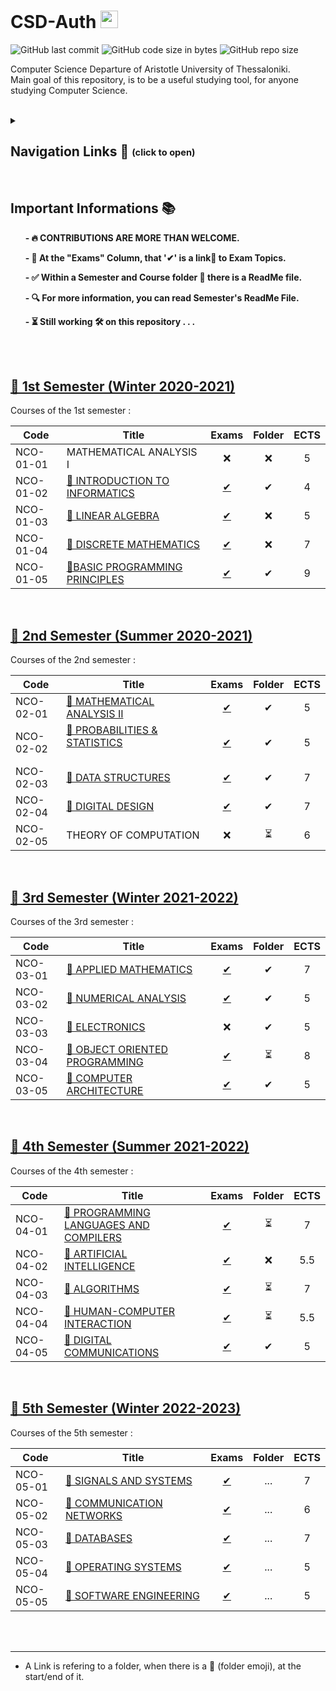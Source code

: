 # CSD-Auth <img src="CSD Logo.png" height="28">

<img alt="GitHub last commit" src="https://img.shields.io/github/last-commit/tsiggi/CSD-Auth"> <img alt="GitHub code size in bytes" src="https://img.shields.io/github/languages/code-size/tsiggi/CSD-Auth"> <img alt="GitHub repo size" src="https://img.shields.io/github/repo-size/tsiggi/CSD-Auth">

Computer Science Departure of Aristotle University of Thessaloniki. <br />
Main goal of this repository, is to be a useful studying tool, for anyone studying Computer Science. 
<br/>
<br/>

<details>
<summary>

## Navigation Links 🔗 <sub><sup>(click to open)</sup></sub>
</summary>

- [Important Informations](https://github.com/tsiggi/CSD-Auth#important-informations-) 📚
- [1st Semester](https://github.com/tsiggi/CSD-Auth#-1st-semester-winter-2020-2021) ✅      
- [2nd Semester](https://github.com/tsiggi/CSD-Auth#-2nd-semester-summer-2020-2021) ✅
- [3rd Semester](https://github.com/tsiggi/CSD-Auth#-3rd-semester-winter-2021-2022) ✅
- [4th Semester](https://github.com/tsiggi/CSD-Auth#-4th-semester-summer-2021-2022) ✅
- [5th Semester](https://github.com/tsiggi/CSD-Auth#-5th-semester-winter-2022-2023) ⏳
- 6th Semester
- 7th Semester
- 8th Semester

</details>

<br/>

## Important Informations 📚

&nbsp;&nbsp;&nbsp;&nbsp;&nbsp;&nbsp;__- 🔥 CONTRIBUTIONS ARE MORE THAN WELCOME.__ 
<!-- --
&nbsp;&nbsp;&nbsp;&nbsp;&nbsp;&nbsp;__- 🚨 A Link is refering to a folder, when there is a 📂 (folder emoji), at the end of it..__
<!---->
&nbsp;&nbsp;&nbsp;&nbsp;&nbsp;&nbsp;__- 💯 At the "Exams" Column, that '✔' is a link🔗 to Exam Topics.__

&nbsp;&nbsp;&nbsp;&nbsp;&nbsp;&nbsp;__- ✅ Within a Semester and Course folder 📁 there is a ReadMe file.__

&nbsp;&nbsp;&nbsp;&nbsp;&nbsp;&nbsp;__- 🔍 For more information, you can read Semester's ReadMe File.__

&nbsp;&nbsp;&nbsp;&nbsp;&nbsp;&nbsp;__- ⏳ Still working 🛠️ on this repository . . .__

<br /><br />


## [📁 1st Semester (Winter 2020-2021)](https://github.com/tsiggi/CSD-Auth/tree/main/1st%20Semester)

<!-- [Link for this folder]() -->

Courses of the 1st semester :

| Code      | Title                                | Exams | Folder | ECTS |
| --------- | ------------------------------------ | :---: | :----: | :--: |
| NCO-01-01 | MATHEMATICAL ANALYSIS I              | ❌    | ❌    | 5    |
| NCO-01-02 | [📂 INTRODUCTION TO INFORMATICS](https://github.com/tsiggi/CSD-Auth/tree/main/1st%20Semester/Introduction%20to%20Informatics)    | [✔](https://github.com/tsiggi/CSD-Auth/tree/main/1st%20Semester/Introduction%20to%20Informatics/%CE%98%CE%AD%CE%BC%CE%B1%CF%84%CE%B1) | ✔     | 4    |
| NCO-01-03 | [📂 LINEAR ALGEBRA](https://github.com/tsiggi/CSD-Auth/tree/main/1st%20Semester/Linear%20Algebra)                       | [✔](https://github.com/tsiggi/CSD-Auth/tree/main/1st%20Semester/Linear%20Algebra/%CE%98%CE%AD%CE%BC%CE%B1%CF%84%CE%B1)  | ❌    | 5    |
| NCO-01-04 | [📂 DISCRETE MATHEMATICS](https://github.com/tsiggi/CSD-Auth/tree/main/1st%20Semester/Discrete%20Mathematics)                   | [✔](https://github.com/tsiggi/CSD-Auth/tree/main/1st%20Semester/Discrete%20Mathematics/%CE%98%CE%AD%CE%BC%CE%B1%CF%84%CE%B1)  | ❌    | 7    |
| NCO-01-05 | [📂BASIC PROGRAMMING PRINCIPLES](https://github.com/tsiggi/CSD-Auth/tree/main/1st%20Semester/Basic%20Programming%20Principles)  &nbsp;&nbsp;&nbsp;&nbsp;&nbsp;&nbsp;&nbsp;&nbsp;&nbsp;&nbsp;&nbsp;&nbsp;&nbsp;&nbsp;&nbsp;&nbsp;&nbsp;&nbsp;    | [✔](https://github.com/tsiggi/CSD-Auth/tree/main/1st%20Semester/Basic%20Programming%20Principles/%CE%98%CE%AD%CE%BC%CE%B1%CF%84%CE%B1) | ✔    | 9    |
<br/>



## [📁 2nd Semester (Summer 2020-2021)](https://github.com/tsiggi/CSD-Auth/tree/main/2nd%20Semester)
<!-- [Link for this folder]() -->

Courses of the 2nd semester :

| Code      | Title                                | Exams | Folder | ECTS |
| --------- | ------------------------------------ | :---: | :----: | :--: |
| NCO-02-01 | [📁 MATHEMATICAL ANALYSIS II](https://github.com/tsiggi/CSD-Auth/tree/main/2nd%20Semester/Mathematical%20Analysis%20II)       | [✔](https://github.com/tsiggi/CSD-Auth/tree/main/2nd%20Semester/Mathematical%20Analysis%20II/%CE%98%CE%AD%CE%BC%CE%B1%CF%84%CE%B1) | ✔     | 5    |
| NCO-02-02 | [📁 PROBABILITIES & STATISTICS](https://github.com/tsiggi/CSD-Auth/tree/main/2nd%20Semester/Probabilities%20%26%20Statistics) &nbsp;&nbsp;&nbsp;&nbsp;&nbsp;&nbsp;&nbsp;&nbsp;&nbsp;&nbsp;&nbsp;&nbsp;&nbsp;&nbsp;&nbsp;&nbsp;&nbsp;&nbsp;&nbsp;&nbsp;&nbsp;&nbsp;&nbsp;&nbsp;&nbsp;&nbsp;&nbsp;&nbsp;&nbsp; | [✔](https://github.com/tsiggi/CSD-Auth/tree/main/2nd%20Semester/Probabilities%20%26%20Statistics/%CE%98%CE%AD%CE%BC%CE%B1%CF%84%CE%B1) | ✔     | 5    |
| NCO-02-03 | [📁 DATA STRUCTURES](https://github.com/tsiggi/CSD-Auth/tree/main/2nd%20Semester/Data%20Structures)                                 | [✔](https://github.com/tsiggi/CSD-Auth/tree/main/2nd%20Semester/Data%20Structures/%CE%98%CE%AD%CE%BC%CE%B1%CF%84%CE%B1)  | ✔     | 7    |
| NCO-02-04 | [📁 DIGITAL DESIGN](https://github.com/tsiggi/CSD-Auth/tree/main/2nd%20Semester/Digital%20Design)                                  | [✔](https://github.com/tsiggi/CSD-Auth/tree/main/2nd%20Semester/Digital%20Design/%CE%98%CE%AD%CE%BC%CE%B1%CF%84%CE%B1) | ✔     | 7    |
| NCO-02-05 | THEORY OF COMPUTATION                | ❌    | ⏳    | 6    |
<br/>



## [📁 3rd Semester (Winter 2021-2022)](https://github.com/tsiggi/CSD-Auth/tree/main/3rd%20Semester)

<!-- [Link for this folder]() -->

Courses of the 3rd semester :

| Code      | Title                                | Exams | Folder | ECTS |
| --------- | ------------------------------------ | :---: | :----: | :--: |
| NCO-03-01 | [📁 APPLIED MATHEMATICS](https://github.com/tsiggi/CSD-Auth/tree/main/3rd%20Semester/Applied%20Mathematics)              | [✔](https://github.com/tsiggi/CSD-Auth/tree/main/3rd%20Semester/Applied%20Mathematics/%CE%98%CE%AD%CE%BC%CE%B1%CF%84%CE%B1)  | ✔     | 7    |
| NCO-03-02 | [📁 NUMERICAL ANALYSIS](https://github.com/tsiggi/CSD-Auth/tree/main/3rd%20Semester/Numerical-Analysis)                                | [✔](https://github.com/tsiggi/CSD-Auth/tree/main/3rd%20Semester/Numerical-Analysis/%CE%98%CE%AD%CE%BC%CE%B1%CF%84%CE%B1)  | ✔     | 5    |
| NCO-03-03 | [📁 ELECTRONICS](https://github.com/tsiggi/CSD-Auth/tree/main/3rd%20Semester/Electronics)                                       | ❌    | ✔     | 5    |
| NCO-03-04 | [📁 OBJECT ORIENTED PROGRAMMING](https://github.com/tsiggi/CSD-Auth/tree/main/3rd%20Semester/Object%20Oriented%20Programming) &nbsp;&nbsp;&nbsp;&nbsp;&nbsp;&nbsp;&nbsp;&nbsp;&nbsp;&nbsp;&nbsp;&nbsp;&nbsp;&nbsp;&nbsp;&nbsp;&nbsp;&nbsp;    | [✔](https://github.com/tsiggi/CSD-Auth/tree/main/3rd%20Semester/Object%20Oriented%20Programming/%CE%98%CE%AD%CE%BC%CE%B1%CF%84%CE%B1)  | ⏳    | 8    |
| NCO-03-05 | [📁 COMPUTER ARCHITECTURE](https://github.com/tsiggi/CSD-Auth/tree/main/3rd%20Semester/Computer%20Architecture)            | [✔](https://github.com/tsiggi/CSD-Auth/tree/main/3rd%20Semester/Computer%20Architecture/%CE%98%CE%AD%CE%BC%CE%B1%CF%84%CE%B1)  |  ✔    | 5    |
<br/>



## [📁 4th Semester (Summer 2021-2022)](https://github.com/tsiggi/CSD-Auth/tree/main/4th%20Semester)

<!-- [Link for this folder]() -->

Courses of the 4th semester :

| Code      | Title                                | Exams | Folder | ECTS |
| --------- | ------------------------------------ | :---: | :----: | :--: |
| NCO-04-01 | [📁 PROGRAMMING LANGUAGES AND  COMPILERS](https://github.com/tsiggi/CSD-Auth/tree/main/4th%20Semester/Programming%20Languages%20and%20Compilers)  | [✔](https://github.com/tsiggi/CSD-Auth/tree/main/4th%20Semester/Programming%20Languages%20and%20Compilers/%CE%98%CE%AD%CE%BC%CE%B1%CF%84%CE%B1)  | ⏳    | 7    |
| NCO-04-02 | [📁 ARTIFICIAL INTELLIGENCE](https://github.com/tsiggi/CSD-Auth/tree/main/4th%20Semester/Artificial%20Intelligence)  | [✔](https://github.com/tsiggi/CSD-Auth/tree/main/4th%20Semester/Artificial%20Intelligence/%CE%98%CE%AD%CE%BC%CE%B1%CF%84%CE%B1)  | ❌    | 5.5  |
| NCO-04-03 | [📁 ALGORITHMS](https://github.com/tsiggi/CSD-Auth/tree/main/4th%20Semester/Algorithms)   | [✔](https://github.com/tsiggi/CSD-Auth/tree/main/4th%20Semester/Algorithms/%CE%98%CE%AD%CE%BC%CE%B1%CF%84%CE%B1)  | ⏳    | 7    |
| NCO-04-04 | [📁 HUMAN-COMPUTER INTERACTION](https://github.com/tsiggi/CSD-Auth/tree/main/4th%20Semester/Human-Computer%20Interaction)     | [✔](https://github.com/tsiggi/CSD-Auth/tree/main/4th%20Semester/Human-Computer%20Interaction/%CE%98%CE%AD%CE%BC%CE%B1%CF%84%CE%B1)  | ⏳    | 5.5  |
| NCO-04-05 | [📁 DIGITAL COMMUNICATIONS](https://github.com/tsiggi/CSD-Auth/tree/main/4th%20Semester/Digital%20Communications)           | [✔](https://github.com/tsiggi/CSD-Auth/tree/main/4th%20Semester/Digital%20Communications/%CE%98%CE%AD%CE%BC%CE%B1%CF%84%CE%B1)  | ✔    | 5    |

<br/>



## [📁 5th Semester (Winter 2022-2023)](https://github.com/tsiggi/CSD-Auth/tree/main/5th%20Semester) 
<!-- [Link for this folder]() -->

Courses of the 5th semester :

| Code      | Title                                | Exams | Folder | ECTS |
| --------- | ------------------------------------ | :---: | :----: | :--: |
| NCO-05-01 | [📁 SIGNALS AND SYSTEMS](https://github.com/tsiggi/CSD-Auth/tree/main/5th%20Semester/Signals%20and%20Systems)                   | [✔](https://github.com/tsiggi/CSD-Auth/tree/main/5th%20Semester/Signals%20and%20Systems/%CE%98%CE%AD%CE%BC%CE%B1%CF%84%CE%B1)  | ...    | 7    |
| NCO-05-02 | [📁 COMMUNICATION NETWORKS](https://github.com/tsiggi/CSD-Auth/tree/main/5th%20Semester/Communication%20Networks) &nbsp;&nbsp;&nbsp;&nbsp;&nbsp;&nbsp;&nbsp;&nbsp;&nbsp;&nbsp;&nbsp;&nbsp;&nbsp;&nbsp;&nbsp;&nbsp;&nbsp;&nbsp;&nbsp;&nbsp;&nbsp;&nbsp;&nbsp;&nbsp;&nbsp;                                              | [✔](https://github.com/tsiggi/CSD-Auth/tree/main/5th%20Semester/Communication%20Networks/%CE%98%CE%AD%CE%BC%CE%B1%CF%84%CE%B1)  | ...    | 6    |
| NCO-05-03 | [📁 DATABASES](https://github.com/tsiggi/CSD-Auth/tree/main/5th%20Semester/Databases)  | [✔](https://github.com/tsiggi/CSD-Auth/tree/main/5th%20Semester/Databases/%CE%98%CE%AD%CE%BC%CE%B1%CF%84%CE%B1)  | ...    | 7    |
| NCO-05-04 | [📁 OPERATING SYSTEMS](https://github.com/tsiggi/CSD-Auth/tree/main/5th%20Semester/Operating%20Systems)    | [✔](https://github.com/tsiggi/CSD-Auth/tree/main/5th%20Semester/Operating%20Systems/%CE%98%CE%AD%CE%BC%CE%B1%CF%84%CE%B1)  | ...    | 5    |
| NCO-05-05 | [📁 SOFTWARE ENGINEERING](https://github.com/tsiggi/CSD-Auth/tree/main/5th%20Semester/Software%20Engineering)  | [✔](https://github.com/tsiggi/CSD-Auth/tree/main/5th%20Semester/Software%20Engineering/%CE%98%CE%AD%CE%BC%CE%B1%CF%84%CE%B1)  | ...    | 5    |
<br/>


<!-- 
## 6th Semester

[Link for this folder]()

Courses of the 6th semester

| Code      | Title                                       | ECTS | Folder |
| --------- | ------------------------------------------- | :--: | :----: |
| NDM-06-02 | STOCHASTIC SIGNAL PROCESSING                | -    | ❌    |
| NDM-06-04 | PATTERN RECOGNITION-STATISTICAL LEARNING    | -    | ❌    |
| NDM-07-04 | COMPUTER GRAPHICS                           | -    | ❌    |
| NDM-08-04 | BIOINFORMATICS I - COMPUTATIONAL BIOLOGY    | -    | ❌    |
| NET-06-01 | 	MOBILE DEVICE INTERFACES                  | -    | ❌    |
|    ...    |                    ...                      | ...  |  ...  |
<br/>


-->

<br />
<hr />

- A Link is refering to a folder, when there is a 📂 (folder emoji), at the start/end of it. 
